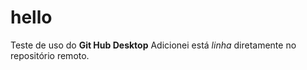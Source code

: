 # hello
 
Teste de uso do **Git Hub Desktop**
Adicionei está *linha* diretamente no repositório remoto.
